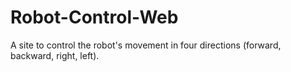 # Robot-Control-Web
A site to control the robot's movement in four directions (forward, backward, right, left). 

